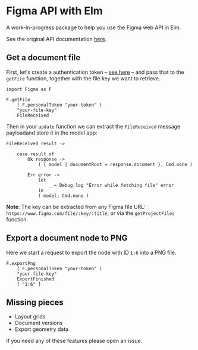 # Figma API with Elm

A work-in-progress package to help you use the Figma web API in Elm. 

See the original API documentation [here](https://www.figma.com/developers).

## Get a document file

First, let's create a authentication token – [see here](https://www.figma.com/developers/docs#auth-dev-token) – and pass that to the `getFile` function, together with the file key we want to retrieve.

    import Figma as F 

    F.getFile
        ( F.personalToken "your-token" )
        "your-file-key"
        FileReceived

Then in your `update` function we can extract the `FileReceived` message payloadand store it in the model app:

    FileReceived result ->         

        case result of 
            Ok response -> 
                ( { model | documentRoot = response.document }, Cmd.none )

            Err error -> 
                let 
                    _ = Debug.log "Error while fetching file" error
                in                
                ( model, Cmd.none ) 

**Note**: The key can be extracted from any Figma file URL: `https://www.figma.com/file/:key/:title`, or via the `getProjectFiles` function.


## Export a document node to PNG

Here we start a request to export the node with ID `1:6` into a PNG file.

    F.exportPng 
        ( F.personalToken "your-token" ) 
        "your-file-key" 
        ExportFinished 
        [ "1:6" ]
 

## Missing pieces 

* Layout grids
* Document versions
* Export geometry data

If you need any of these features please open an issue.